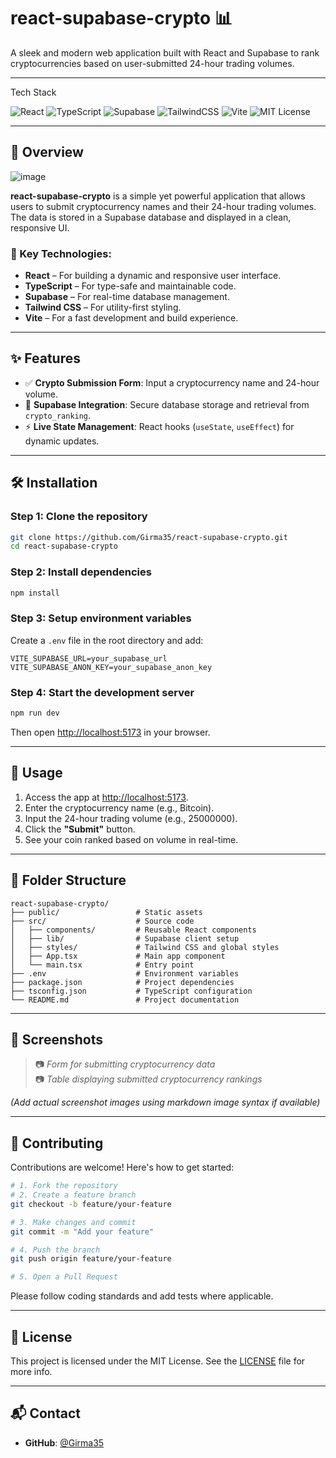# react-supabase-crypto 📊

A sleek and modern web application built with React and Supabase to rank cryptocurrencies based on user-submitted 24-hour trading volumes.

---

  Tech Stack 
  
![React](https://img.shields.io/badge/React-20232A?style=for-the-badge&logo=react)
![TypeScript](https://img.shields.io/badge/TypeScript-007acc?style=for-the-badge&logo=typescript)
![Supabase](https://img.shields.io/badge/Supabase-3ECF8E?style=for-the-badge&logo=supabase&logoColor=white)
![TailwindCSS](https://img.shields.io/badge/Tailwind_CSS-38b2ac?style=for-the-badge&logo=tailwind-css)
![Vite](https://img.shields.io/badge/Vite-646CFF?style=for-the-badge&logo=vite&logoColor=white)
![MIT License](https://img.shields.io/badge/license-MIT-green.svg)

---

## 📝 Overview

![image](https://github.com/user-attachments/assets/2a67eedb-5477-4e5c-90e2-ee317d61dd70)


**react-supabase-crypto** is a simple yet powerful application that allows users to submit cryptocurrency names and their 24-hour trading volumes. The data is stored in a Supabase database and displayed in a clean, responsive UI.

### 🔧 Key Technologies:
- **React** – For building a dynamic and responsive user interface.
- **TypeScript** – For type-safe and maintainable code.
- **Supabase** – For real-time database management.
- **Tailwind CSS** – For utility-first styling.
- **Vite** – For a fast development and build experience.

---

## ✨ Features

- ✅ **Crypto Submission Form**: Input a cryptocurrency name and 24-hour volume.
- 🔐 **Supabase Integration**: Secure database storage and retrieval from `crypto_ranking`.
- ⚡ **Live State Management**: React hooks (`useState`, `useEffect`) for dynamic updates.

---

## 🛠️ Installation

### Step 1: Clone the repository
```bash
git clone https://github.com/Girma35/react-supabase-crypto.git
cd react-supabase-crypto
```

### Step 2: Install dependencies
```bash
npm install
```

### Step 3: Setup environment variables
Create a `.env` file in the root directory and add:
```env
VITE_SUPABASE_URL=your_supabase_url
VITE_SUPABASE_ANON_KEY=your_supabase_anon_key
```

### Step 4: Start the development server
```bash
npm run dev
```

Then open [http://localhost:5173](http://localhost:5173) in your browser.

---

## 🚀 Usage

1. Access the app at [http://localhost:5173](http://localhost:5173).
2. Enter the cryptocurrency name (e.g., Bitcoin).
3. Input the 24-hour trading volume (e.g., 25000000).
4. Click the **"Submit"** button.
5. See your coin ranked based on volume in real-time.

---

## 📂 Folder Structure

```
react-supabase-crypto/
├── public/                 # Static assets
├── src/                    # Source code
│   ├── components/         # Reusable React components
│   ├── lib/                # Supabase client setup
│   ├── styles/             # Tailwind CSS and global styles
│   ├── App.tsx             # Main app component
│   └── main.tsx            # Entry point
├── .env                    # Environment variables
├── package.json            # Project dependencies
├── tsconfig.json           # TypeScript configuration
└── README.md               # Project documentation
```

---

## 📸 Screenshots

> 📷 _Form for submitting cryptocurrency data_  
> 📷 _Table displaying submitted cryptocurrency rankings_

*(Add actual screenshot images using markdown image syntax if available)*

---

## 🤝 Contributing

Contributions are welcome! Here's how to get started:

```bash
# 1. Fork the repository
# 2. Create a feature branch
git checkout -b feature/your-feature

# 3. Make changes and commit
git commit -m "Add your feature"

# 4. Push the branch
git push origin feature/your-feature

# 5. Open a Pull Request
```

Please follow coding standards and add tests where applicable.

---

## 📜 License

This project is licensed under the MIT License. See the [LICENSE](LICENSE) file for more info.

---

## 📬 Contact

- **GitHub**: [@Girma35](https://github.com/Girma35)
